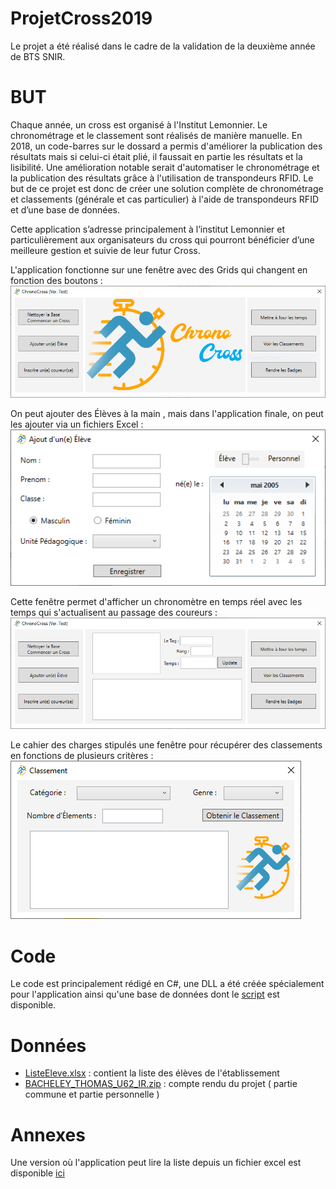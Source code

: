 # ProjetCross2019
Le projet a été réalisé dans le cadre de la validation de la deuxième année de BTS SNIR.

# BUT
Chaque année, un cross est organisé à l'Institut Lemonnier.
Le chronométrage et le classement sont réalisés de manière manuelle.
En 2018, un code-barres sur le dossard a permis d'améliorer la publication des résultats mais si celui-ci était plié, il faussait en partie les résultats et la lisibilité.
Une amélioration notable serait d'automatiser le chronométrage et la publication des résultats grâce à l'utilisation de transpondeurs RFID.
Le but de ce projet est donc de créer une solution complète de chronométrage et classements (générale et cas particulier) à l'aide de transpondeurs RFID et d’une base de données.

Cette application s’adresse principalement à l’institut Lemonnier et particulièrement aux organisateurs du cross qui pourront bénéficier d’une meilleure gestion et suivie de leur futur Cross.  

L'application fonctionne sur une fenêtre avec des Grids qui changent en fonction des boutons :
![main_window](https://raw.githubusercontent.com/ThomasBacheley/ProjetCross2019/main/screenshot/main_window.PNG)  

On peut ajouter des Élèves à la main , mais dans l'application finale, on peut les ajouter via un fichiers Excel :
![students_window](https://raw.githubusercontent.com/ThomasBacheley/ProjetCross2019/main/screenshot/add_student_window.PNG)

Cette fenêtre permet d'afficher un chronomètre en temps réel avec les temps qui s'actualisent au passage des coureurs :
![time_window](https://raw.githubusercontent.com/ThomasBacheley/ProjetCross2019/main/screenshot/time_window.PNG)

Le cahier des charges stipulés une fenêtre pour récupérer des classements en fonctions de plusieurs critères :
![ranking_window](https://raw.githubusercontent.com/ThomasBacheley/ProjetCross2019/main/screenshot/ranking_window.PNG)

# Code
Le code est principalement rédigé en C#, une DLL a été créée spécialement pour l'application ainsi qu'une base de données dont le [script](https://github.com/ThomasBacheley/ProjetCross2019/blob/main/script.sql "script.sql") est disponible.

# Données
 - [ListeEleve.xlsx](https://github.com/ThomasBacheley/ProjetCross2019/blob/main/ListeEleve.xlsx "ListeEleve.xlsx") : contient la liste des élèves de l'établissement
 - [BACHELEY_THOMAS_U62_IR.zip](https://github.com/ThomasBacheley/ProjetCross2019/blob/main/BACHELEY_THOMAS_U62_IR.zip "BACHELEY_THOMAS_U62_IR.zip") : compte rendu du projet ( partie commune et partie personnelle )

 # Annexes

 Une version où l'application peut lire la liste depuis un fichier excel est disponible [ici](https://github.com/ThomasBacheley/ProjetCross2019/tree/update_app)